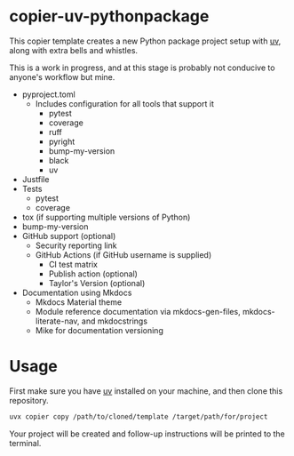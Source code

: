 # copier-uv-pythonpackage

This copier template creates a new Python package project setup with [uv](https://docs.astral.sh/uv), along with extra bells and whistles.

This is a work in progress, and at this stage is probably not conducive to anyone's workflow but mine.

- pyproject.toml
  - Includes configuration for all tools that support it
    - pytest
    - coverage
    - ruff
    - pyright
    - bump-my-version
    - black
    - uv
- Justfile
- Tests
  - pytest
  - coverage
- tox (if supporting multiple versions of Python)
- bump-my-version
- GitHub support (optional)
  - Security reporting link
  - GitHub Actions (if GitHub username is supplied)
    - CI test matrix
    - Publish action (optional)
    - Taylor's Version (optional)
- Documentation using Mkdocs 
  - Mkdocs Material theme
  - Module reference documentation via mkdocs-gen-files, mkdocs-literate-nav, and mkdocstrings
  - Mike for documentation versioning

# Usage

First make sure you have [uv](https://docs.astral.sh/uv) installed on your machine, and then clone this repository.

```bash
uvx copier copy /path/to/cloned/template /target/path/for/project
```

Your project will be created and follow-up instructions will be printed to the terminal.
